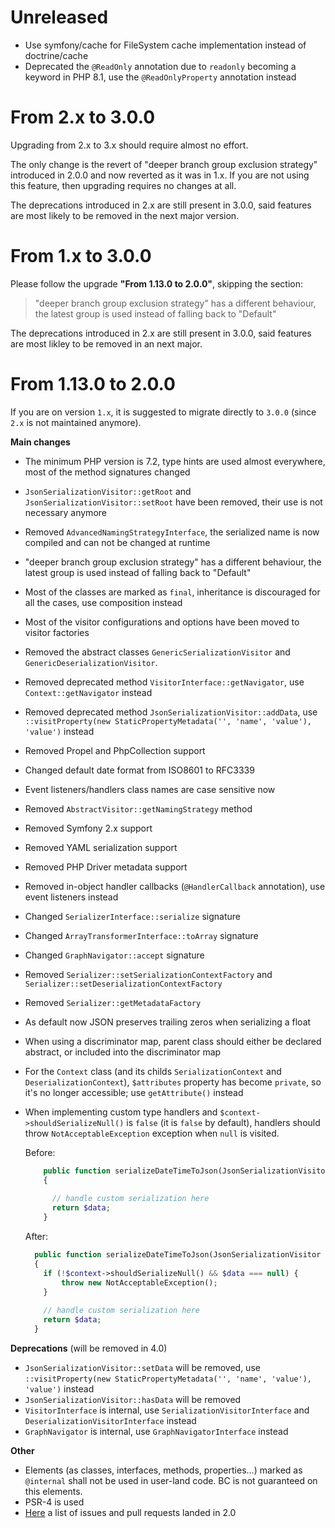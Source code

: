 Unreleased
==========

- Use symfony/cache for FileSystem cache implementation instead of doctrine/cache
- Deprecated the `@ReadOnly` annotation due to `readonly` becoming a keyword in PHP 8.1, use the `@ReadOnlyProperty` annotation instead

From 2.x to 3.0.0
=================

Upgrading from 2.x to 3.x should require almost no effort.

The only change is the revert of "deeper branch group exclusion strategy" introduced in 2.0.0 and now reverted as it
was in 1.x. If you are not using this feature, then upgrading requires no changes at all.

The deprecations introduced in 2.x are still present in 3.0.0, said features are most likely to be removed in the next major version. 

From 1.x to 3.0.0
=================

Please follow the upgrade **"From 1.13.0 to 2.0.0"**, skipping the section:

> "deeper branch group exclusion strategy" has a different behaviour, the latest group is used instead of falling back to "Default"

The deprecations introduced in 2.x are still present in 3.0.0, said features are most likley to be removed in an next major.

From 1.13.0 to 2.0.0
====================

If you are on version `1.x`, it is suggested to migrate directly to `3.0.0` (since `2.x` is not maintained anymore).

**Main changes**

- The minimum PHP version is 7.2, type hints are used almost everywhere, most of the method signatures changed
- `JsonSerializationVisitor::getRoot` and `JsonSerializationVisitor::setRoot` have been removed, their
  use is not necessary anymore
- Removed `AdvancedNamingStrategyInterface`, the serialized name is now compiled and can not be changed at runtime
- "deeper branch group exclusion strategy" has a different behaviour, the latest group is used instead of falling back 
  to "Default" 
- Most of the classes are marked as `final`, inheritance is discouraged for all the cases, use composition instead
- Most of the visitor configurations and options have been moved to visitor factories
- Removed the abstract classes `GenericSerializationVisitor` and `GenericDeserializationVisitor`.
- Removed deprecated method `VisitorInterface::getNavigator`, use `Context::getNavigator` instead
- Removed deprecated method `JsonSerializationVisitor::addData`, 
  use `::visitProperty(new StaticPropertyMetadata('', 'name', 'value'), 'value')` instead
- Removed Propel and PhpCollection support
- Changed default date format from ISO8601 to RFC3339  
- Event listeners/handlers class names are case sensitive now
- Removed `AbstractVisitor::getNamingStrategy` method
- Removed Symfony 2.x support
- Removed YAML serialization support
- Removed PHP Driver metadata support
- Removed in-object handler callbacks (`@HandlerCallback` annotation), use event listeners instead
- Changed `SerializerInterface::serialize`  signature
- Changed `ArrayTransformerInterface::toArray` signature
- Changed `GraphNavigator::accept` signature
- Removed `Serializer::setSerializationContextFactory` and `Serializer::setDeserializationContextFactory`
- Removed `Serializer::getMetadataFactory` 
- As default now JSON preserves trailing zeros when serializing a float
- When using a discriminator map, parent class should either be declared abstract, or included into the discriminator
  map
- For the `Context` class (and its childs `SerializationContext` and `DeserializationContext`), `$attributes` property has become `private`, so it's no longer accessible; use `getAttribute()` instead
- When implementing custom type handlers and `$context->shouldSerializeNull()` is `false` (it is `false` by default),
  handlers should throw `NotAcceptableException` exception when `null` is visited.
  
  Before:
  ```php
      public function serializeDateTimeToJson(JsonSerializationVisitor $visitor, $data, array $type, Context $context)
      {
        
        // handle custom serialization here
        return $data;
      }
  ```
  
  After:  
  ```php
    public function serializeDateTimeToJson(JsonSerializationVisitor $visitor, $data, array $type, Context $context)
    {
      if (!$context->shouldSerializeNull() && $data === null) {
          throw new NotAcceptableException();
      }
      
      // handle custom serialization here
      return $data;
    }
  ```
   
   

**Deprecations** (will be removed in 4.0)

- `JsonSerializationVisitor::setData` will be removed, 
  use `::visitProperty(new StaticPropertyMetadata('', 'name', 'value'), 'value')` instead 
- `JsonSerializationVisitor::hasData` will be removed 
- `VisitorInterface` is internal, use `SerializationVisitorInterface` and `DeserializationVisitorInterface` instead
- `GraphNavigator` is internal, use `GraphNavigatorInterface` instead

**Other**
- Elements (as classes, interfaces, methods, properties...)
  marked as `@internal` shall not be used in user-land code. BC is not guaranteed on this elements.
- PSR-4 is used  
- [Here](https://github.com/schmittjoh/serializer/milestone/3) a list of issues and pull requests landed in 2.0
